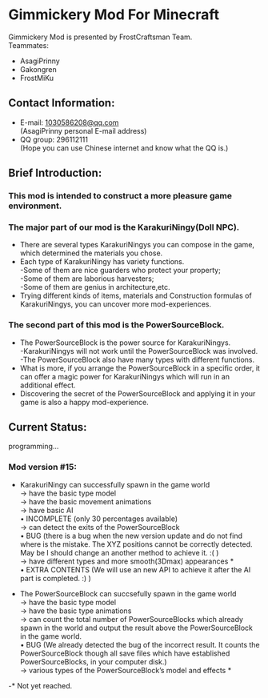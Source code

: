 Gimmickery Mod For Minecraft
============================
Gimmickery Mod is presented by FrostCraftsman Team.		
Teammates:
- AsagiPrinny
- Gakongren
- FrostMiKu

Contact Information:
-------------------- 

- E-mail: 1030586208@qq.com		
				(AsagiPrinny personal E-mail address)	   
- QQ group: 296112111		 
				(Hope you can use Chinese internet and know what the QQ is.)


Brief Introduction:
-------------------

### This mod is intended to construct a more pleasure game environment.

### The major part of our mod is the KarakuriNingy(Doll NPC).
- There are several types KarakuriNingys you can compose in the game, which determined the materials you chose.
- Each type of KarakuriNingy has variety functions.		 
 -Some of them are nice guarders who protect your property; 		
 -Some of them are laborious harvesters; 		
 -Some of them are genius in architecture,etc.		
- Trying different kinds of items, materials and Construction formulas of KarakuriNingys, you can uncover more mod-experiences.

### The second part of this mod is the PowerSourceBlock.
- The PowerSourceBlock is the power source for KarakuriNingys. 		
 -KarakuriNingys will not work until the PowerSourceBlock was involved.		 
 -The PowerSourceBlock also have many types with different functions.		
- What is more, if you arrange the PowerSourceBlock in a specific order, it can offer a magic power for KarakuriNingys which will run in an additional effect.
- Discovering the secret of the PowerSourceBlock and applying it in your game is also a happy mod-experience.

Current Status:
---------------
programming...

### Mod version #15:

- KarakuriNingy can successfully spawn in the game world		 
 → have the basic type model 		
 → have the basic movement animations		
 → have basic AI		 
 • INCOMPLETE (only 30 percentages available)		
 → can detect the exits of the PowerSourceBlock		 
 • BUG (there is a bug when the new version update and do not find where is the mistake. The XYZ positions cannot be correctly detected. May be I should change an another method to achieve it. :( )		 
 → have different types and more smooth(3Dmax) appearances *		
 • EXTRA CONTENTS (We will use an new API to achieve it after the AI part is completed. :) )		

- The PowerSourceBlock can succsefully spawn in the game world		
 → have the basic type model		
 → have the basic type animations		
 → can count the total number of PowerSourceBlocks which already spawn in the world and output the result above the PowerSourceBlock in the game world.		
 • BUG (We already detected the bug of the incorrect result. It counts the PowerSourceBlock though all save files which have established PowerSourceBlocks, in your computer disk.)		
 → various types of the PowerSourceBlock’s model and effects *		

-* Not yet reached.			
